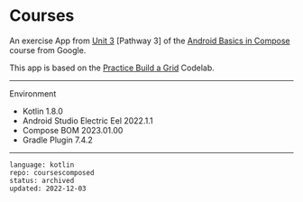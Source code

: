 # Courses

An exercise App from [Unit 3] [Pathway 3] of the [Android Basics in Compose] course from Google.

This app is based on the [Practice Build a Grid] Codelab.

[Unit 3]: https://developer.android.com/courses/android-basics-compose/unit-3
[Pathway 2]: https://developer.android.com/courses/pathways/android-basics-compose-unit-3-pathway-3
[Android Basics in Compose]: https://developer.android.com/courses/android-basics-compose/course
[Practice Build a Grid]: https://developer.android.com/codelabs/basic-android-kotlin-compose-training-add-scrollable-list

---

Environment

- Kotlin 1.8.0
- Android Studio Electric Eel 2022.1.1
- Compose BOM 2023.01.00
- Gradle Plugin 7.4.2

---

```
language: kotlin
repo: coursescomposed
status: archived
updated: 2022-12-03
```
